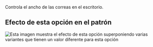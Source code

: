 Controla el ancho de las correas en el escritorio.

## Efecto de esta opción en el patrón

![Esta imagen muestra el efecto de esta opción superponiendo varias variantes que tienen un valor diferente para esta opción](albert_strapwidth_sample.svg "Efecto de esta opción en el patrón")
